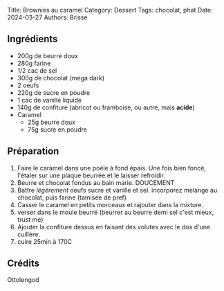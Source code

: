 Title: Brownies au caramel
Category: Dessert
Tags: chocolat, phat
Date: 2024-03-27
Authors: Brisse

## Ingrédients

* 200g de beurre doux
* 280g farine
* 1/2 cac de sel
* 300g de chocolat (mega dark)
* 2 oeufs
* 220g de sucre en poudre
* 1 cac de vanille liquide
* 140g de confiture (abricot ou framboise, ou autre, mais **acide**)
* Caramel
	* 25g beurre doux
	* 75g sucre en poudre

## Préparation

1. Faire le caramel dans une poêle à fond épais. Une fois bien foncé, l'étaler sur une plaque beurrée et le laisser refroidir.
2. Beurre et chocolat fondus au bain marie. DOUCEMENT
3. Battre *légèrement* oeufs sucre et vanille et sel. incorporez melange au chocolat, puis farine (tamisée de pref)
4. Casser le caramel en petits morceaux et rajouter dans la mixture.
5. verser dans le moule beurré (beurrer au beurre demi sel c'est mieux, trust me)
6. Ajouter la confiture dessus en faisant des volutes avec le dos d'une cuillère.
7. cuire 25min à 170C

## Crédits
Ottolengod
